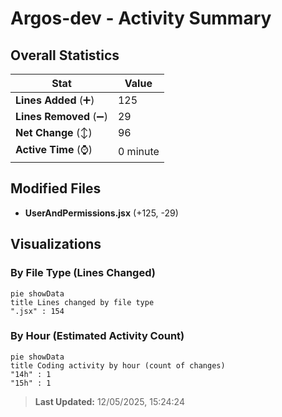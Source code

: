# Argos-dev - Activity Summary 

## Overall Statistics

| Stat                   | Value                                                             |
| ---------------------- | ----------------------------------------------------------------- |
| **Lines Added** (➕)   | 125                                          |
| **Lines Removed** (➖) | 29                                        |
| **Net Change** (↕)    | 96                |
| **Active Time** (⌚)   | 0 minute |


## Modified Files
- **UserAndPermissions.jsx** (+125, -29)

## Visualizations

### By File Type (Lines Changed)

```mermaid
pie showData
title Lines changed by file type
".jsx" : 154
```

### By Hour (Estimated Activity Count)

```mermaid
pie showData
title Coding activity by hour (count of changes)
"14h" : 1
"15h" : 1
```


> **Last Updated:** 12/05/2025, 15:24:24
